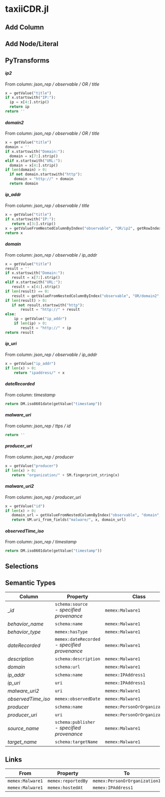 # taxiiCDR.jl

## Add Column

## Add Node/Literal

## PyTransforms
#### _ip2_
From column: _json_rep / observable / OR / title_
``` python
x = getValue("title")
if x.startswith("IP:"):
  ip = x[4:].strip()
  return ip
return ''
```

#### _domain2_
From column: _json_rep / observable / OR / title_
``` python
x = getValue("title")
domain = ''
if x.startswith("Domain:"):
  domain = x[7:].strip()
elif x.startswith("URL:"):
  domain = x[4:].strip()
if len(domain) > 0:
  if not domain.startswith("http"):
    domain = "http://" + domain
  return domain
```

#### _ip_addr_
From column: _json_rep / observable / title_
``` python
x = getValue("title")
if x.startswith("IP:"):
   return x[3:].strip()
x = getValueFromNestedColumnByIndex("observable", "OR/ip2", getRowIndex())
return x
```

#### _domain_
From column: _json_rep / observable / ip_addr_
``` python
x = getValue("title")
result = ''
if x.startswith("Domain:"):
   result = x[7:].strip()
elif x.startswith("URL:"):
   result = x[4:].strip()
if len(result) == 0:
   result = getValueFromNestedColumnByIndex("observable", "OR/domain2", getRowIndex())
if len(result) > 0:
   if not result.startswith("http"):
       result = "http://" + result
else:
    ip = getValue("ip_addr")
    if len(ip) > 0:
       result = "http://" + ip
return result
```

#### _ip_uri_
From column: _json_rep / observable / ip_addr_
``` python
x = getValue("ip_addr")
if len(x) > 0:
    return "ipaddress/" + x
```

#### _dateRecorded_
From column: _timestamp_
``` python
return DM.iso8601date(getValue("timestamp"))
```

#### _malware_uri_
From column: _json_rep / ttps / id_
``` python
return ''

```

#### _producer_uri_
From column: _json_rep / producer_
``` python
x = getValue("producer")
if len(x) > 0:
   return "organization/" + SM.fingerprint_string(x)
```

#### _malware_uri2_
From column: _json_rep / producer_uri_
``` python
x = getValue("id")
if len(x) > 0:
   domain_url = getValueFromNestedColumnByIndex("observable", "domain", getRowIndex())
   return UM.uri_from_fields("malware/", x, domain_url)

```

#### _observedTime_iso_
From column: _json_rep / timestamp_
``` python
return DM.iso8601date(getValue("timestamp"))
```


## Selections

## Semantic Types
| Column | Property | Class |
|  ----- | -------- | ----- |
| __id_ | `schema:source`<BR> - _specified provenance_ | `memex:Malware1`|
| _behavior_name_ | `schema:name` | `memex:Malware1`|
| _behavior_type_ | `memex:hasType` | `memex:Malware1`|
| _dateRecorded_ | `memex:dateRecorded`<BR> - _specified provenance_ | `memex:Malware1`|
| _description_ | `schema:description` | `memex:Malware1`|
| _domain_ | `schema:url` | `memex:Malware1`|
| _ip_addr_ | `schema:name` | `memex:IPAddress1`|
| _ip_uri_ | `uri` | `memex:IPAddress1`|
| _malware_uri2_ | `uri` | `memex:Malware1`|
| _observedTime_iso_ | `memex:observedDate` | `memex:Malware1`|
| _producer_ | `schema:name` | `memex:PersonOrOrganization1`|
| _producer_uri_ | `uri` | `memex:PersonOrOrganization1`|
| _source_name_ | `schema:publisher`<BR> - _specified provenance_ | `memex:Malware1`|
| _target_name_ | `schema:targetName` | `memex:Malware1`|


## Links
| From | Property | To |
|  --- | -------- | ---|
| `memex:Malware1` | `memex:reportedBy` | `memex:PersonOrOrganization1`|
| `memex:Malware1` | `memex:hostedAt` | `memex:IPAddress1`|
